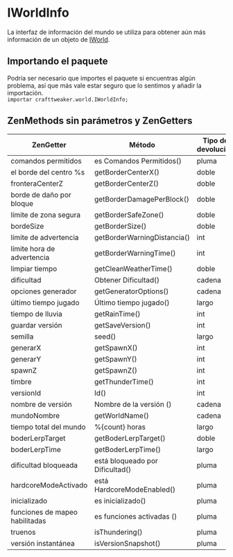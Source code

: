 # IWorldInfo

La interfaz de información del mundo se utiliza para obtener aún más información de un objeto de [IWorld](/Vanilla/World/IWorld/).

## Importando el paquete

Podría ser necesario que importes el paquete si encuentras algún problema, así que más vale estar seguro que lo sentimos y añadir la importación.  
`importar crafttweaker.world.IWorldInfo;`

## ZenMethods sin parámetros y ZenGetters

| ZenGetter                      | Método                          | Tipo de devolución |
| ------------------------------ | ------------------------------- | ------------------ |
| comandos permitidos            | es Comandos Permitidos()        | pluma              |
| el borde del centro %s         | getBorderCenterX()              | doble              |
| fronteraCenterZ                | getBorderCenterZ()              | doble              |
| borde de daño por bloque       | getBorderDamagePerBlock()       | doble              |
| límite de zona segura          | getBorderSafeZone()             | doble              |
| bordeSize                      | getBorderSize()                 | doble              |
| límite de advertencia          | getBorderWarningDistancia()     | int                |
| límite hora de advertencia     | getBorderWarningTime()          | int                |
| limpiar tiempo                 | getCleanWeatherTime()           | doble              |
| dificultad                     | Obtener Dificultad()            | cadena             |
| opciones generador             | getGeneratorOptions()           | cadena             |
| último tiempo jugado           | Último tiempo jugado()          | largo              |
| tiempo de lluvia               | getRainTime()                   | int                |
| guardar versión                | getSaveVersion()                | int                |
| semilla                        | seed()                          | largo              |
| generarX                       | getSpawnX()                     | int                |
| generarY                       | getSpawnY()                     | int                |
| spawnZ                         | getSpawnZ()                     | int                |
| timbre                         | getThunderTime()                | int                |
| versionId                      | Id()                            | int                |
| nombre de versión              | Nombre de la versión ()         | cadena             |
| mundoNombre                    | getWorldName()                  | cadena             |
| tiempo total del mundo         | %{count} horas                  | largo              |
| boderLerpTarget                | getBoderLerpTarget()            | doble              |
| boderLerpTime                  | getBoderLerpTime()              | largo              |
| dificultad bloqueada           | está bloqueado por Dificultad() | pluma              |
| hardcoreModeActivado           | está HardcoreModeEnabled()      | pluma              |
| inicializado                   | es inicializado()               | pluma              |
| funciones de mapeo habilitadas | es funciones activadas ()       | pluma              |
| truenos                        | isThundering()                  | pluma              |
| versión instantánea            | isVersionSnapshot()             | pluma              |